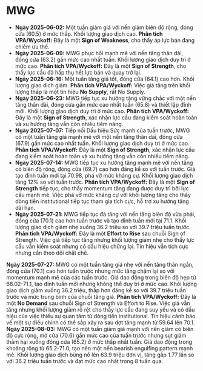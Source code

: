 # MWG

- **Ngày 2025-06-02:** Một tuần giảm giá với nến giảm biên độ rộng, đóng cửa (60.5) ở mức thấp. Khối lượng giao dịch cao. **Phân tích VPA/Wyckoff:** Đây là một **Sign of Weakness**, cho thấy áp lực bán đang chiếm ưu thế.
- **Ngày 2025-06-09:** MWG phục hồi mạnh mẽ với nến tăng thân dài, đóng cửa (63.2) gần mức cao nhất tuần. Khối lượng giao dịch duy trì ở mức cao. **Phân tích VPA/Wyckoff:** Đây là một **Sign of Strength**, cho thấy lực cầu đã hấp thụ hết lực bán và quay trở lại.
- **Ngày 2025-06-16:** Một tuần tăng giá tốt, đóng cửa (64.1) cao hơn. Khối lượng giao dịch giảm. **Phân tích VPA/Wyckoff:** Việc giá tăng trên khối lượng thấp là một tín hiệu **No Supply**, rất No Supply.
- **Ngày 2025-06-23:** MWG tiếp tục xu hướng tăng vững chắc với một nến tăng thân dài, đóng cửa gần mức cao nhất tuần (65.8) và thiết lập đỉnh mới. Khối lượng giao dịch duy trì ở mức cao. **Phân tích VPA/Wyckoff:** Đây là một **Sign of Strength**, xác nhận lực cầu đang kiểm soát hoàn toàn và xu hướng tăng vẫn còn nhiều tiềm năng.
- **Ngày 2025-07-07:** Tiếp nối Dấu hiệu Sức mạnh của tuần trước, MWG có một tuần tăng giá mạnh mẽ với một nến tăng thân dài, đóng cửa (67.9) gần mức cao nhất tuần. Khối lượng giao dịch duy trì ở mức cao. **Phân tích VPA/Wyckoff:** Đây là một **Sign of Strength**, xác nhận lực cầu đang kiểm soát hoàn toàn và xu hướng tăng vẫn còn nhiều tiềm năng.
- **Ngày 2025-07-14:** MWG tiếp tục xu hướng tăng mạnh mẽ với nến tăng có biên độ rộng, đóng cửa (69.7) cao hơn đáng kể so với tuần trước. Giá tạo đỉnh tuần mới tại 70.98, phá vỡ mức kháng cự. Khối lượng giao dịch tăng 12% so với tuần trước. **Phân tích VPA/Wyckoff:** Đây là một **Sign of Strength** tiếp tục, cho thấy momentum tăng đang được duy trì bởi lực cầu mạnh mẽ. Việc phá vỡ mức kháng cự với khối lượng tăng cho thấy dòng tiền institutional tiếp tục tham gia tích cực, hỗ trợ xu hướng tăng dài hạn.
- **Ngày 2025-07-21:** MWG tiếp tục đà tăng với nến tăng biên độ vừa phải, đóng cửa (70.1) cao hơn tuần trước và tạo đỉnh tuần mới tại 71.1. Khối lượng giao dịch giảm nhẹ xuống 36.2 triệu so với 39.7 triệu tuần trước. **Phân tích VPA/Wyckoff:** Đây là một **Effort to Rise** sau chuỗi Sign of Strength. Việc giá tiếp tục tăng nhưng khối lượng giảm nhẹ cho thấy lực cầu vẫn kiểm soát nhưng có dấu hiệu chững lại. Tín hiệu vẫn tích cực nhưng cần theo dõi chặt chẽ.


**Ngày 2025-07-27:** MWG có một tuần tăng giá nhẹ với nến tăng thân ngắn, đóng cửa (70.1) cao hơn tuần trước nhưng mức tăng chậm lại so với momentum mạnh mẽ của các tuần trước. Giá dao động trong biên độ hẹp từ 68.02-71.1, tạo đỉnh tuần mới nhưng không thể duy trì ở mức cao. Khối lượng giao dịch giảm xuống 36.2 triệu, thấp hơn đáng kể so với 39.7 triệu tuần trước và mức trung bình của chuỗi tăng giá. **Phân tích VPA/Wyckoff:** Đây là một **No Demand** sau chuỗi Sign of Strength và Effort to Rise. Việc giá vẫn tăng nhưng khối lượng giảm rõ rệt cho thấy lực cầu đang suy yếu và có dấu hiệu của việc thiếu sự quan tâm từ dòng tiền institutional. Tín hiệu cảnh báo về một sự điều chỉnh có thể sắp xảy ra sau đợt tăng mạnh từ 59.64 lên 70.1.
**Ngày 2025-08-03:** MWG có một tuần giảm giá mạnh với nến giảm có biên độ cực rộng, mở cửa (70.6) gần mức cao của tuần trước nhưng sụt giảm thảm hại xuống đóng cửa (65.2) ở mức thấp nhất tuần. Giá dao động trong khoảng rộng từ 65.2-71.0, tạo nên một nến bearish engulfing pattern mạnh mẽ. Khối lượng giao dịch bùng nổ lên 63.9 triệu đơn vị, tăng gấp 1.77 lần so với 36.2 triệu tuần trước và đạt mức cao nhất trong 8 tuần qua.
